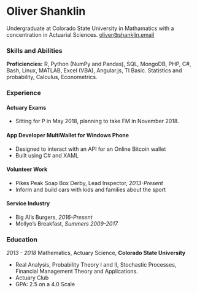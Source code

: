 # Oliver Shanklin

Undergraduate at Colorado State University in Mathamatics with a concentration in Actuarial Sciences.
oliver@shanklin.email

### Skills and Abilities

**Proficiencies:**
R, Python (NumPy and Pandas), SQL, MongoDB, PHP, C#, Bash, Linux, MATLAB, Excel (VBA), Angular.js, TI Basic.
Statistics and probability, Calculus, Econometrics.

### Experience

#### Actuary Exams

  * Sitting for P in May 2018, planning to take FM in November 2018. 

#### App Developer	MultiWallet for Windows Phone

  * Designed to interact with an API for an Online Bitcoin wallet
  * Built using C# and XAML

#### Volunteer Work

  * Pikes Peak Soap Box Derby, Lead Inspector, *2013-Present*
  * Inform and build cars with kids and families about the sport

#### Service Industry

  * Big Al’s Burgers, *2016-Present*
  * Mollyo’s Breakfast, *Summers 2009-2017*

### Education

*2013 - 2018*
Mathematics, Actuary Science, **Colorado State University**
* Real Analysis, Probability Theory I and II, Stochastic Processes, Financial Management Theory and Applications.
* Actuary Club
* GPA: 2.5 on a 4.0 Scale
